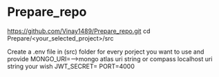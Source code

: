 # Prepare_repo

https://github.com/Vinay1489/Prepare_repo.git
cd Prepare/<your_selected_project>/src


Create a .env file in (src) folder for every porject you want to use and provide
MONGO_URI=<your-mongodb-url>-->mongo atlas uri string or compass localhost uri string your wish
JWT_SECRET=<your-secret-key>
PORT=4000





